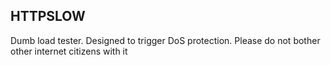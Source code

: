 ## HTTPSLOW

Dumb load tester. Designed to trigger DoS protection. Please do not bother other internet citizens with it

